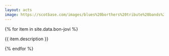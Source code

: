 ```yaml
---
layout: acts
image: https://scotbase.com/images/blues%20borthers%20tribute%20bands%20slide.jpg?crc=3770369487
---
```


<div class="row mt-4 mb-4">
  {% for item in site.data.bon-jovi %}
    <div class="col-md-4 mb-5">
      <div class="card border-0 shadow h-100">
        <a href="/acts/{{ item.title | slugify }}">
          <img class="card-img-top" src="{{ item.image_src }}" alt="" />
        </a>
         <div class="card-body">
          <p class="card-text">{{ item.description }}</p>
        </div>
      </div>
    </div>
  {% endfor %}
</div>
